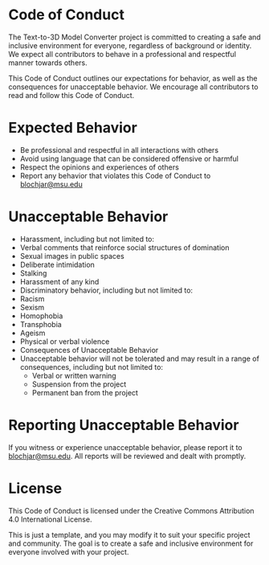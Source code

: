 # Code of Conduct
The Text-to-3D Model Converter project is committed to creating a safe and inclusive environment for everyone, regardless of background or identity. We expect all contributors to behave in a professional and respectful manner towards others.

This Code of Conduct outlines our expectations for behavior, as well as the consequences for unacceptable behavior. We encourage all contributors to read and follow this Code of Conduct.

# Expected Behavior
- Be professional and respectful in all interactions with others
- Avoid using language that can be considered offensive or harmful
- Respect the opinions and experiences of others
- Report any behavior that violates this Code of Conduct to blochjar@msu.edu

# Unacceptable Behavior
- Harassment, including but not limited to:
- Verbal comments that reinforce social structures of domination
- Sexual images in public spaces
- Deliberate intimidation
- Stalking
- Harassment of any kind
- Discriminatory behavior, including but not limited to:
- Racism
- Sexism
- Homophobia
- Transphobia
- Ageism
- Physical or verbal violence
- Consequences of Unacceptable Behavior
- Unacceptable behavior will not be tolerated and may result in a range of consequences, including but not limited to:
    - Verbal or written warning
    - Suspension from the project
    - Permanent ban from the project

# Reporting Unacceptable Behavior
If you witness or experience unacceptable behavior, please report it to blochjar@msu.edu. All reports will be reviewed and dealt with promptly.

# License
This Code of Conduct is licensed under the Creative Commons Attribution 4.0 International License.

This is just a template, and you may modify it to suit your specific project and community. The goal is to create a safe and inclusive environment for everyone involved with your project.
